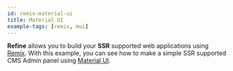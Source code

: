 ```yaml
---
id: remix-material-ui
title: Material UI
example-tags: [remix, mui]
---
```


**Refine** allows you to build your **SSR** supported web applications using [Remix](https://remix.run/). With this example, you can see how to make a simple SSR supported CMS Admin panel using [Material UI](https://mui.com/material-ui/getting-started/overview/).

<CodeSandboxExample path="with-remix-material-ui" />
